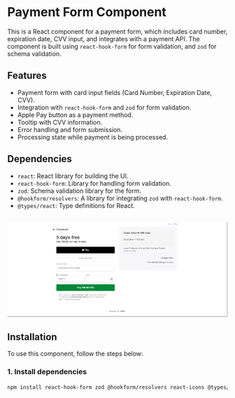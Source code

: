 # Payment Form Component

This is a React component for a payment form, which includes card number, expiration date, CVV input, and integrates with a payment API. The component is built using `react-hook-form` for form validation, and `zod` for schema validation.

## Features
- Payment form with card input fields (Card Number, Expiration Date, CVV).
- Integration with `react-hook-form` and `zod` for form validation.
- Apple Pay button as a payment method.
- Tooltip with CVV information.
- Error handling and form submission.
- Processing state while payment is being processed.

## Dependencies
- `react`: React library for building the UI.
- `react-hook-form`: Library for handling form validation.
- `zod`: Schema validation library for the form.
- `@hookform/resolvers`: A library for integrating `zod` with `react-hook-form`.
- `@types/react`: Type definitions for React.

##
![Payment Page](./src/shared//assets/payment.png)

## Installation

To use this component, follow the steps below:

### 1. Install dependencies

```bash
npm install react-hook-form zod @hookform/resolvers react-icons @types/react
